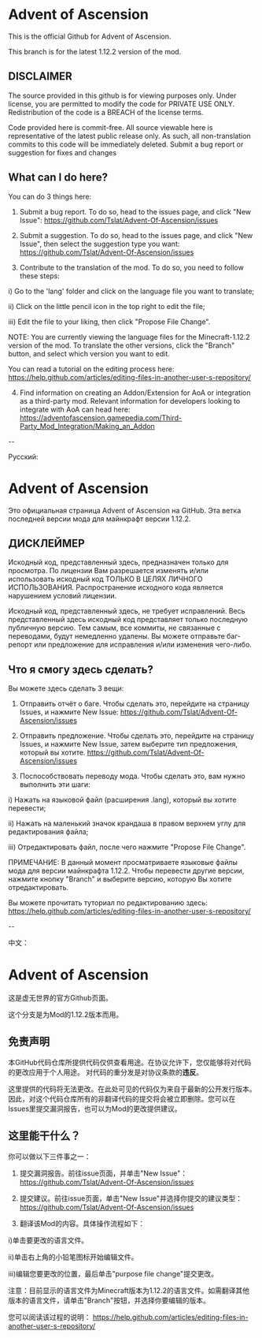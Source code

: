 # Advent of Ascension
This is the official Github for Advent of Ascension.

This branch is for the latest 1.12.2 version of the mod.

## DISCLAIMER
The source provided in this github is for viewing purposes only. Under license, you are permitted to modify the code for PRIVATE USE ONLY.
Redistribution of the code is a BREACH of the license terms.

Code provided here is commit-free. All source viewable here is representative of the latest public release only.
As such, all non-translation commits to this code will be immediately deleted. Submit a bug report or suggestion for fixes and changes

## What can I do here?
You can do 3 things here:
1. Submit a bug report. To do so, head to the issues page, and click "New Issue":
https://github.com/Tslat/Advent-Of-Ascension/issues

2. Submit a suggestion. To do so, head to the issues page, and click "New Issue", then select the suggestion type you want:
https://github.com/Tslat/Advent-Of-Ascension/issues

3. Contribute to the translation of the mod. To do so, you need to follow these steps:

  i) Go to the 'lang' folder and click on the language file you want to translate;

  ii) Click on the little pencil icon in the top right to edit the file;

  iii) Edit the file to your liking, then click "Propose File Change".

NOTE: You are currently viewing the language files for the Minecraft-1.12.2 version of the mod. To translate the other versions, click the "Branch" button, and select which version you want to edit.

You can read a tutorial on the editing process here:
https://help.github.com/articles/editing-files-in-another-user-s-repository/

4. Find information on creating an Addon/Extension for AoA or integration as a third-party mod.
Relevant information for developers looking to integrate with AoA can head here:
https://adventofascension.gamepedia.com/Third-Party_Mod_Integration/Making_an_Addon

--

Русский:
# Advent of Ascension
Это официальная страница Advent of Ascension на GitHub.
Эта ветка последней версии мода для майнкрафт версии 1.12.2.

## ДИСКЛЕЙМЕР
Искодный код, представленный здесь, предназначен только для просмотра.
По лицензии Вам разрешается изменять и/или использовать искодный код ТОЛЬКО В ЦЕЛЯХ ЛИЧНОГО ИСПОЛЬЗОВАНИЯ. Распространение исходного кода является нарушением условий лицензии.

Искодный код, представленный здесь, не требует исправлений. Весь представленный здесь искодный код представляет только последную публичную версию.
Тем самым, все коммиты, не связанные с переводами, будут немедленно удалены. Вы можете отправьте баг-репорт или предложение для исправления и/или изменения чего-либо.

## Что я смогу здесь сделать?
Вы можете здесь сделать 3 вещи:
1. Отправить отчёт о баге. Чтобы сделать это, перейдите на страницу Issues, и нажмите New Issue:
https://github.com/Tslat/Advent-Of-Ascension/issues

2. Отправить предложение.  Чтобы сделать это, перейдите на страницу Issues, и нажмите New Issue, затем выберите тип предложения, который вы хотите.
https://github.com/Tslat/Advent-Of-Ascension/issues

3. Поспособствовать переводу мода. Чтобы сделать это, вам нужно выполнить эти шаги:

  i) Нажать на языковой файл (расширения .lang), который вы хотите перевести;

  ii) Нажать на маленький значок крандаша в правом верхнем углу для редактирования файла;

  iii) Отредактировать файл, после чего нажмите "Propose File Change".

ПРИМЕЧАНИЕ: В данный момент просматриваете языковые файлы мода для версии майнкрафта 1.12.2. Чтобы перевести другие версии, нажмите кнопку "Branch" и выберите версию, которую Вы хотите отредактировать.

Вы можете прочитать туториал по редактированию здесь:
https://help.github.com/articles/editing-files-in-another-user-s-repository/

--

中文：
# Advent of Ascension

这是虚无世界的官方Github页面。

这个分支是为Mod的1.12.2版本而用。

## 免责声明
本GitHub代码仓库所提供代码仅供查看用途。在协议允许下，您仅能够将对代码的更改应用于个人用途。
对代码的重分发是对协议条款的**违反**。

这里提供的代码将无法更改。在此处可见的代码仅为来自于最新的公开发行版本。
因此，对这个代码仓库所有的非翻译代码的提交将会被立即删除。您可以在Issues里提交漏洞报告，也可以为Mod的更改提供建议。

## 这里能干什么？
你可以做以下三件事之一：
1. 提交漏洞报告。前往issue页面，并单击"New Issue"：
https://github.com/Tslat/Advent-Of-Ascension/issues

2. 提交建议。前往issue页面，单击"New Issue"并选择你提交的建议类型：
https://github.com/Tslat/Advent-Of-Ascension/issues

3. 翻译该Mod的内容。具体操作流程如下：

  i)单击要更改的语言文件。

  ii)单击右上角的小铅笔图标开始编辑文件。

  iii)编辑您要更改的位置，最后单击"purpose file change"提交更改。

注意：目前显示的语言文件为Minecraft版本为1.12.2的语言文件。如需翻译其他版本的语言文件，请单击"Branch"按钮，并选择你要编辑的版本。

您可以阅读该过程的说明：
https://help.github.com/articles/editing-files-in-another-user-s-repository/
